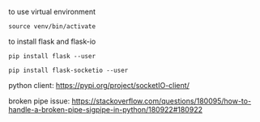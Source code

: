 to use virtual environment
```
source venv/bin/activate
```

to install flask and flask-io
```
pip install flask --user
```
```
pip install flask-socketio --user
```

python client: https://pypi.org/project/socketIO-client/

broken pipe issue: https://stackoverflow.com/questions/180095/how-to-handle-a-broken-pipe-sigpipe-in-python/180922#180922
